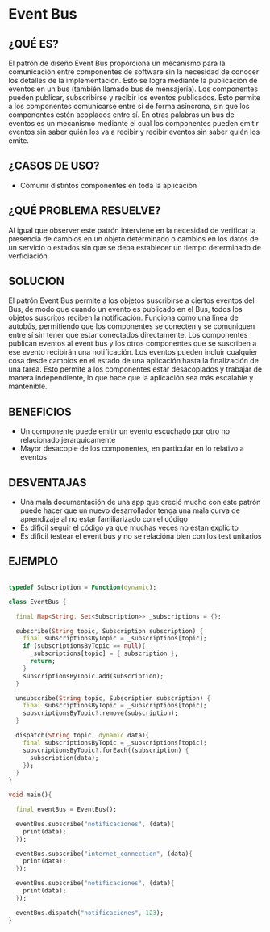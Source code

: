 # Event Bus

## ¿QUÉ ES?
El patrón de diseño Event Bus proporciona un mecanismo para la comunicación entre componentes de software sin la necesidad de conocer los detalles de la implementación. Esto se logra mediante la publicación de eventos en un bus (también llamado bus de mensajería). Los componentes pueden publicar, subscribirse y recibir los eventos publicados. Esto permite a los componentes comunicarse entre sí de forma asíncrona, sin que los componentes estén acoplados entre sí. En otras palabras un bus de eventos es un mecanismo mediante el cual los componentes pueden emitir eventos sin saber quién los va a recibir y recibir eventos sin saber quién los emite.

## ¿CASOS DE USO?
- Comunir distintos componentes en toda la aplicación

## ¿QUÉ PROBLEMA RESUELVE?
Al igual que observer este patrón interviene en la necesidad de verificar la presencia de cambios en un objeto determinado o cambios en los datos de un servicio o estados sin que se deba establecer un tiempo determinado de verficiación

## SOLUCION
El patrón Event Bus permite a los objetos suscribirse a ciertos eventos del Bus, de modo que cuando un evento es publicado en el Bus, todos los objetos suscritos reciben la notificación. Funciona como una línea de autobús, permitiendo que los componentes se conecten y se comuniquen entre sí sin tener que estar conectados directamente. Los componentes publican eventos al event bus y los otros componentes que se suscriben a ese evento recibirán una notificación. Los eventos pueden incluir cualquier cosa desde cambios en el estado de una aplicación hasta la finalización de una tarea. Esto permite a los componentes estar desacoplados y trabajar de manera independiente, lo que hace que la aplicación sea más escalable y mantenible.

## BENEFICIOS 
- Un componente puede emitir un evento escuchado por otro no relacionado jerarquicamente 
- Mayor desacople de los componentes, en particular en lo relativo a eventos

## DESVENTAJAS
- Una mala documentación de una app que creció mucho con este patrón puede hacer que un nuevo desarrollador tenga una mala curva de aprendizaje al no estar familiarizado con el código 
- Es dificil seguir el código ya que muchas veces no estan explicito 
- Es dificil testear el event bus y no se relacióna bien con los test unitarios

## EJEMPLO
```Dart

typedef Subscription = Function(dynamic);

class EventBus {

  final Map<String, Set<Subscription>> _subscriptions = {};

  subscribe(String topic, Subscription subscription) {
    final subscriptionsByTopic = _subscriptions[topic];
    if (subscriptionsByTopic == null){
      _subscriptions[topic] = { subscription };
      return;
    }
    subscriptionsByTopic.add(subscription);
  }

  unsubscribe(String topic, Subscription subscription) {
    final subscriptionsByTopic = _subscriptions[topic];
    subscriptionsByTopic?.remove(subscription);
  }

  dispatch(String topic, dynamic data){
    final subscriptionsByTopic = _subscriptions[topic];
    subscriptionsByTopic?.forEach((subscription) {
      subscription(data);
    });
  }
}

void main(){

  final eventBus = EventBus();

  eventBus.subscribe("notificaciones", (data){
    print(data);
  });

  eventBus.subscribe("internet_connection", (data){
    print(data);
  });

  eventBus.subscribe("notificaciones", (data){
    print(data);
  });

  eventBus.dispatch("notificaciones", 123);
}
```